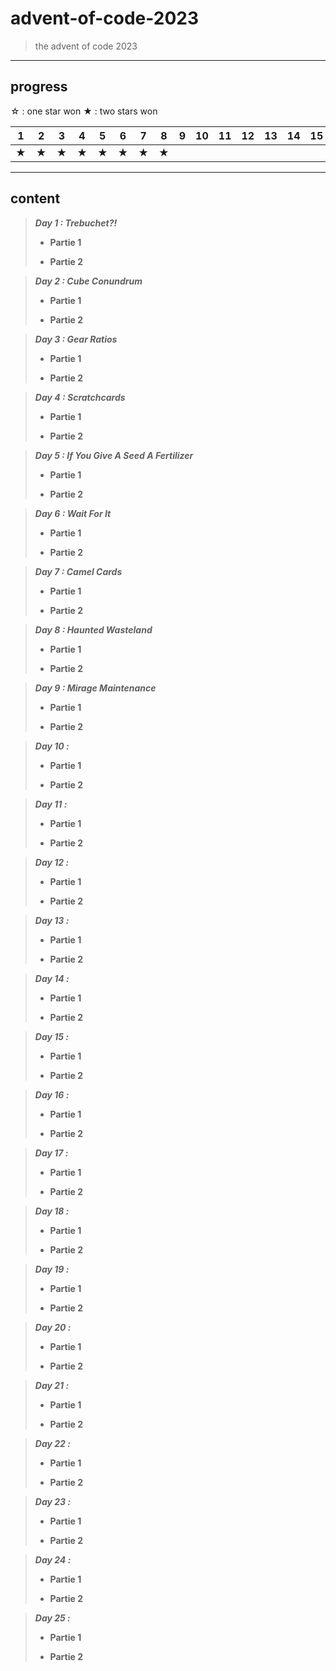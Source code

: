 # advent-of-code-2023
>
> the advent of code 2023
>

---

## progress

☆ : one star won
★ : two stars won

|1|2|3|4|5|6|7|8|9|10|11|12|13|14|15|16|17|18|19|20|21|22|23|24|25|
|---|---|---|---|---|---|---|---|---|---|---|---|---|---|---|---|---|---|---|---|---|---|---|---|---|
|★|★|★|★|★|★|★|★|||||||||||★|★|★|★|★|★||

---

## content

>
> ***Day 1 : Trebuchet?!***
>
>- **Partie 1**
>>
>>
>
>- **Partie 2**
>>
>>
>>
>
<!--  -->
>
> ***Day 2 : Cube Conundrum***
>
>- **Partie 1**
>>
>>
>
>- **Partie 2**
>>
>>
>
<!--  -->
>
> ***Day 3 : Gear Ratios***
>
>- **Partie 1**
>>
>>
>
>- **Partie 2**
>>
>>
>
<!--  -->
>
> ***Day 4 : Scratchcards***
>
>- **Partie 1**
>>
>>
>
>- **Partie 2**
>>
>>
>
<!--  -->
>
> ***Day 5 : If You Give A Seed A Fertilizer***
>
>- **Partie 1**
>>
>>
>
>- **Partie 2**
>>
>>
>
<!-- -->
>
> ***Day 6 : Wait For It***
>
>- **Partie 1**
>>
>>
>
>- **Partie 2**
>>
>>
>
<!--  -->
>
> ***Day 7 : Camel Cards***
>
>- **Partie 1**
>>
>>
>
>- **Partie 2**
>>
>>
>
<!--  -->
>
> ***Day 8 : Haunted Wasteland***
>
>- **Partie 1**
>>
>>
>
>- **Partie 2**
>>
>>
>
<!--  -->
>
> ***Day 9 : Mirage Maintenance***
>
>- **Partie 1**
>>
>>
>
>- **Partie 2**
>>
>>
>
<!--  -->
>
> ***Day 10 :***
>
>- **Partie 1**
>>
>>
>
>- **Partie 2**
>>
>>
>
<!--  -->
>
> ***Day 11 :***
>
>- **Partie 1**
>>
>>
>
>- **Partie 2**
>>
>>
>
<!--  -->
>
> ***Day 12 :***
>
>- **Partie 1**
>>
>>
>
>- **Partie 2**
>>
>>
>
<!--  -->
>
> ***Day 13 :***
>
>- **Partie 1**
>>
>>
>
>- **Partie 2**
>>
>>
>
<!--  -->
>
> ***Day 14 :***
>
>- **Partie 1**
>>
>>
>
>- **Partie 2**
>>
>>
>
<!--  -->
>
> ***Day 15 :***
>
>- **Partie 1**
>>
>>
>
>- **Partie 2**
>>
>>
>
<!--  -->
>
> ***Day 16 :***
>
>- **Partie 1**
>>
>>
>
>- **Partie 2**
>>
>>
>
<!--  -->
>
> ***Day 17 :***
>
>- **Partie 1**
>>
>>
>
>- **Partie 2**
>>
>>
>
<!--  -->
>
> ***Day 18 :***
>
>- **Partie 1**
>>
>>
>
>- **Partie 2**
>>
>>
>
<!--  -->
>
> ***Day 19 :***
>
>- **Partie 1**
>>
>>
>
>- **Partie 2**
>>
>>
>
<!--  -->
>
> ***Day 20 :***
>
>- **Partie 1**
>>
>>
>
>- **Partie 2**
>>
>>
>
<!--  -->
>
> ***Day 21 :***
>
>- **Partie 1**
>>
>>
>
>- **Partie 2**
>>
>>
>
<!--  -->
>
> ***Day 22 :***
>
>- **Partie 1**
>>
>>
>
>- **Partie 2**
>>
>>
>
<!--  -->
>
> ***Day 23 :***
>
>- **Partie 1**
>>
>>
>
>- **Partie 2**
>>
>>
>
<!--  -->
>
> ***Day 24 :***
>
>- **Partie 1**
>>
>>
>
>- **Partie 2**
>>
>>
>
<!--  -->
>
> ***Day 25 :***
>
>- **Partie 1**
>>
>>
>
>- **Partie 2**
>>
>>
>